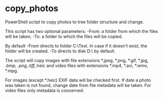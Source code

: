 # copy_photos
PowerShell script to copy photos to tree folder structure and change.

This script has two optional parameters:
-From: a folder from which the files will be taken;
-To: a folder to which the files will be copied.

By default -From directs to folder C:\Test. In case if it doesn't exist, the folder will be created. -To directs to disk D:\ by default.

The script will copy images with file extensions *.jpeg, *.png, *.gif, *.jpg, *.bmp, *.png,*.tiff,*.heic and video files with extensions *.mp4, *.avi, *.wmv, *.mpg.

For images (except *.heic) EXIF data will be checked first. If date a photo was taken is not found, change date from file metadata will be taken.
For video files only metadata is concerned.

